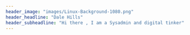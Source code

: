 ```yaml
---
header_image: "images/Linux-Background-1080.png"
header_headline: "Dale Hills"
header_subheadline: "Hi there , I am a Sysadmin and digital tinker"
---
```

